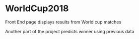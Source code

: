 # WorldCup2018

Front End page displays results from World cup matches

Another part of the project predicts winner using previous data
